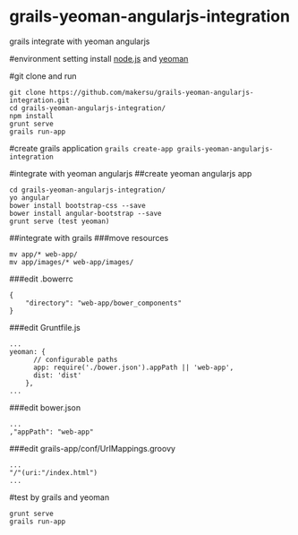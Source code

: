 grails-yeoman-angularjs-integration
===================================

grails integrate with yeoman angularjs

#environment setting
install [node.js](http://nodejs.org/) and [yeoman](http://yeoman.io)

#git clone and run
```
git clone https://github.com/makersu/grails-yeoman-angularjs-integration.git
cd grails-yeoman-angularjs-integration/
npm install
grunt serve
grails run-app
```

#create grails application
`grails create-app grails-yeoman-angularjs-integration`

#integrate with yeoman angularjs
##create yeoman angularjs app
```
cd grails-yeoman-angularjs-integration/
yo angular
bower install bootstrap-css --save
bower install angular-bootstrap --save
grunt serve (test yeoman)
```
##integrate with grails
###move resources
```
mv app/* web-app/
mv app/images/* web-app/images/ 
```
###edit .bowerrc
```
{
    "directory": "web-app/bower_components"
}
```
###edit Gruntfile.js
```
...
yeoman: {
      // configurable paths
      app: require('./bower.json').appPath || 'web-app',
      dist: 'dist'
    },
...
```
###edit bower.json
```
...
,"appPath": "web-app"
```
###edit grails-app/conf/UrlMappings.groovy
```
...
"/"(uri:"/index.html")
...
```

#test by grails and yeoman
```
grunt serve
grails run-app
```

